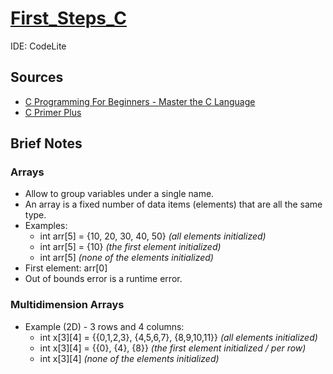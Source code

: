 # [First_Steps_C](https://github.com/asofcs/First_Steps_C/tree/main)

IDE: CodeLite

## Sources
- [C Programming For Beginners - Master the C Language](https://www.udemy.com/course/c-programming-for-beginners-/)
- [C Primer Plus](https://www.oreilly.com/library/view/c-primer-plus/9780133432398/)

## Brief Notes

### Arrays
- Allow to group variables under a single name.
- An array is a fixed number of data items (elements) that are all the same type.
- Examples:
    - int arr[5] = {10, 20, 30, 40, 50} *(all elements initialized)*
    - int arr[5] = {10} *(the first element initialized)*
    - int arr[5] *(none of the elements initialized)*
- First element: arr[0]
- Out of bounds error is a runtime error.

### Multidimension Arrays
- Example (2D) - 3 rows and 4 columns:
    - int x[3][4] = {{0,1,2,3}, {4,5,6,7}, {8,9,10,11}} *(all elements initialized)*
    - int x[3][4] = {{0}, {4}, {8}} *(the first element initialized / per row)*
    - int x[3][4] *(none of the elements initialized)*
